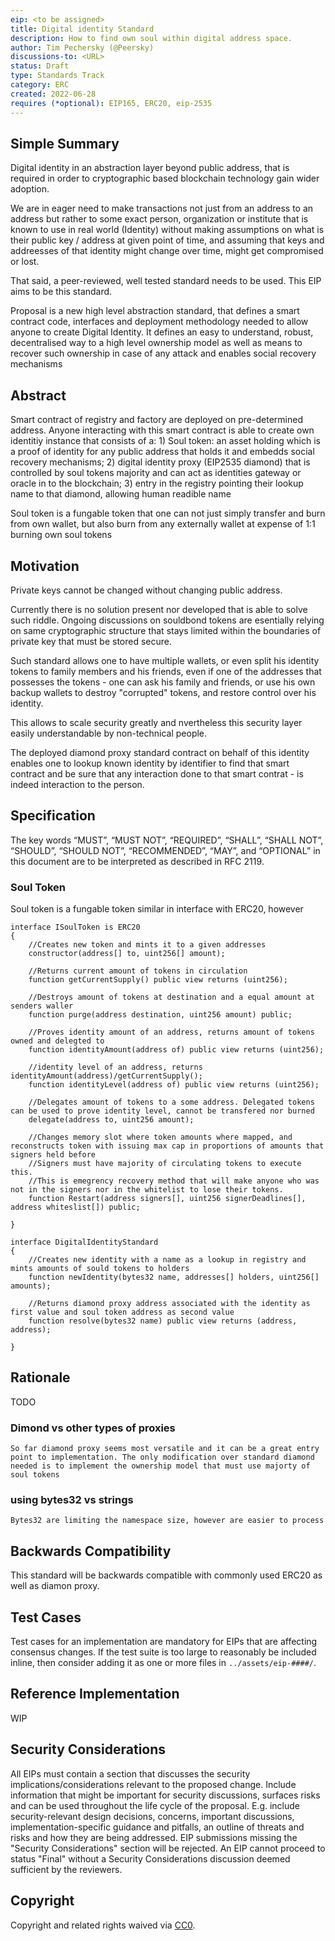 ```yaml
---
eip: <to be assigned>
title: Digital identity Standard
description: How to find own soul within digital address space.
author: Tim Pechersky (@Peersky)
discussions-to: <URL>
status: Draft
type: Standards Track
category: ERC
created: 2022-06-28
requires (*optional): EIP165, ERC20, eip-2535
---
```


## Simple Summary

Digital identity in an abstraction layer beyond public address, that is required in order to cryptographic based blockchain technology gain wider adoption.

We are in eager need to make transactions not just from an address to an address but rather to some exact person, organization or institute that is known to use in real world (Identity) without making assumptions on what is their public key / address at given point of time, and assuming that keys and addreesses of that identity might change over time, might get compromised or lost.

That said, a peer-reviewed, well tested standard needs to be used. This EIP aims to be this standard.

Proposal is a new high level abstraction standard, that defines a smart contract code, interfaces and deployment methodology needed to allow anyone to create Digital Identity.
It defines an easy to understand, robust, decentralised way to a high level ownership model as well as means to recover such ownership in case of any attack and enables social recovery mechanisms

## Abstract

Smart contract of registry and factory are deployed on pre-determined address. Anyone interacting with this smart contract is able to create own identitiy instance that consists of a: 1) Soul token: an asset holding which is a proof of identity for any public address that holds it and embedds social recovery mechanisms; 2) digital identity proxy (EIP2535 diamond) that is controlled by soul tokens majority and can act as identities gateway or oracle in to the blockchain; 3) entry in the registry pointing their lookup name to that diamond, allowing human readible name

Soul token is a fungable token that one can not just simply transfer and burn from own wallet, but also burn from any externally wallet at expense of 1:1 burning own soul tokens

<!-- It defines a smart contract that acts as a registry and a factory which for each new identity deploys a smart contract(s) required by this EIP and records them in to the registry. It also defines identity proxy smart contract interface and a novel ownership model that allows to have more secure, trust based approach for ownership management.

to mint a full supply tokens that are being associated with some given identifier at mint time (that can be phone number, passport, email, public key or ethereum account address) and at the same time same factory deploys a EIP2535 Diamond proxy contract with ownership modifier such that execution of methods on that contract are possible only from an address that interacts on behalf of majority of currently circulating tokens supply.

The Digital identity tokens on their side are very similar to ERC20 tokens, with difference that digital identity tokens allow to burn same identity tokens but on another address at the expense of burning same amount of own tokens. Hence multiple wallets can nullify one of the wallet if it stops to represent the identity i.e.  - had been hacked. -->

## Motivation

Private keys cannot be changed without changing public address.

Currently there is no solution present nor developed that is able to solve such riddle. Ongoing discussions on souldbond tokens are esentially relying on same cryptographic structure that stays limited within the boundaries of private key that must be stored secure.

Such standard allows one to have multiple wallets, or even split his identity tokens to family members and his friends, even if one of the addresses that possesses the tokens - one can ask his family and friends, or use his own backup wallets to destroy "corrupted" tokens, and restore control over his identity.

This allows to scale security greatly and nvertheless this security layer easily understandable by non-technical people.

The deployed diamond proxy standard contract on behalf of this identity enables one to lookup known identity by identifier to find that smart contract and be sure that any interaction done to that smart contrat - is indeed interaction to the person.

## Specification

The key words “MUST”, “MUST NOT”, “REQUIRED”, “SHALL”, “SHALL NOT”, “SHOULD”, “SHOULD NOT”, “RECOMMENDED”, “MAY”, and “OPTIONAL” in this document are to be interpreted as described in RFC 2119.

### Soul Token

Soul token is a fungable token similar in interface with ERC20, however

```solidity
interface ISoulToken is ERC20
{
    //Creates new token and mints it to a given addresses
    constructor(address[] to, uint256[] amount);

    //Returns current amount of tokens in circulation
    function getCurrentSupply() public view returns (uint256);

    //Destroys amount of tokens at destination and a equal amount at senders waller
    function purge(address destination, uint256 amount) public;

    //Proves identity amount of an address, returns amount of tokens owned and delegted to
    function identityAmount(address of) public view returns (uint256);

    //identity level of an address, returns identityAmount(address)/getCurrentSupply();
    function identityLevel(address of) public view returns (uint256);

    //Delegates amount of tokens to a some address. Delegated tokens can be used to prove identity level, cannot be transfered nor burned
    delegate(address to, uint256 amount);

    //Changes memory slot where token amounts where mapped, and reconstructs token with issuing max cap in proportions of amounts that signers held before
    //Signers must have majority of circulating tokens to execute this.
    //This is emegrency recovery method that will make anyone who was not in the signers nor in the whitelist to lose their tokens.
    function Restart(address signers[], uint256 signerDeadlines[], address whiteslist[]) public;

}
```

```solidity
interface DigitalIdentityStandard
{
    //Creates new identity with a name as a lookup in registry and mints amounts of sould tokens to holders
    function newIdentity(bytes32 name, addresses[] holders, uint256[] amounts);

    //Returns diamond proxy address associated with the identity as first value and soul token address as second value
    function resolve(bytes32 name) public view returns (address, address);

}
```

## Rationale

TODO

### Dimond vs other types of proxies

    So far diamond proxy seems most versatile and it can be a great entry point to implementation. The only modification over standard diamond needed is to implement the ownership model that must use majorty of soul tokens

### using bytes32 vs strings

    Bytes32 are limiting the namespace size, however are easier to process

## Backwards Compatibility

This standard will be backwards compatible with commonly used ERC20 as well as diamon proxy.

## Test Cases

Test cases for an implementation are mandatory for EIPs that are affecting consensus changes. If the test suite is too large to reasonably be included inline, then consider adding it as one or more files in `../assets/eip-####/`.

## Reference Implementation

WIP

## Security Considerations

All EIPs must contain a section that discusses the security implications/considerations relevant to the proposed change. Include information that might be important for security discussions, surfaces risks and can be used throughout the life cycle of the proposal. E.g. include security-relevant design decisions, concerns, important discussions, implementation-specific guidance and pitfalls, an outline of threats and risks and how they are being addressed. EIP submissions missing the "Security Considerations" section will be rejected. An EIP cannot proceed to status "Final" without a Security Considerations discussion deemed sufficient by the reviewers.

## Copyright

Copyright and related rights waived via [CC0](../LICENSE.md).
